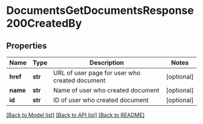# DocumentsGetDocumentsResponse200CreatedBy

## Properties
Name | Type | Description | Notes
------------ | ------------- | ------------- | -------------
**href** | **str** | URL of user page for user who created document | [optional] 
**name** | **str** | Name of user who created document | [optional] 
**id** | **str** | ID of user who created document | [optional] 

[[Back to Model list]](../README.md#documentation-for-models) [[Back to API list]](../README.md#documentation-for-api-endpoints) [[Back to README]](../README.md)


